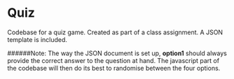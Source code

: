 Quiz
====

Codebase for a quiz game. Created as part of a class assignment. A JSON template is included.

######Note: 
The way the JSON document is set up, <b>option1</b> should always provide the correct answer to the question at hand. 
The javascript part of the codebase will then do its best to randomise between the four options.
